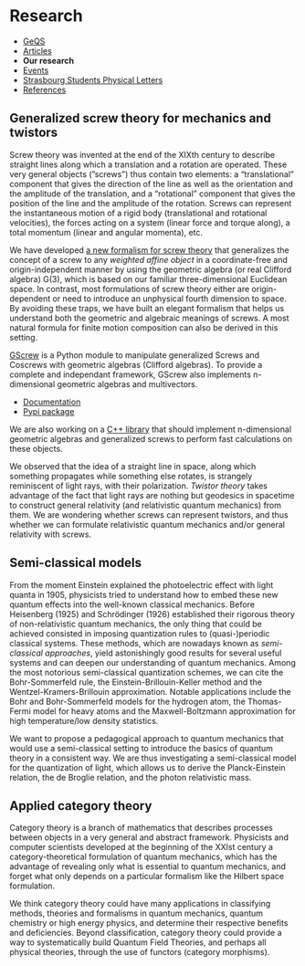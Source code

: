 # Research

- [GeQS](index.md)
- [Articles](articles.md)
- **Our research**
- [Events](events.md)
- [Strasbourg Students Physical Letters](journal.md)
- [References](references.md)

## Generalized screw theory for mechanics and twistors

Screw theory was invented at the end of the XIXth century to describe straight lines along which a translation and a rotation are operated. These very general objects (”screws”) thus contain two elements: a “translational” component that gives the direction of the line as well as the orientation and the amplitude of the translation, and a “rotational” component that gives the position of the line and the amplitude of the rotation. Screws can represent the instantaneous motion of a rigid body (translational and rotational velocities), the forces acting on a system (linear force and torque along), a total momentum (linear and angular momenta), etc.

We have developed [a new formalism for screw theory](articles.md#formalizing-screw-theory-with-3d-geometric-algebra) that generalizes the concept of a screw to any *weighted affine object* in a coordinate-free and origin-independent manner by using the geometric algebra (or real Clifford algebra) G(3), which is based on our familiar three-dimensional Euclidean space. In contrast, most formulations of screw theory either are origin-dependent or need to introduce an unphysical fourth dimension to space. By avoiding these traps, we have built an elegant formalism that helps us understand both the geometric and algebraic meanings of screws. A most natural formula for finite motion composition can also be derived in this setting.

[GScrew](https://github.com/GenScrew/GScrew) is a Python module to manipulate generalized Screws and Coscrews with geometric algebras (Clifford algebras). To provide a complete and independant framework, GScrew also implements n-dimensional geometric algebras and multivectors.
- [Documentation](http://gscrew.rtfd.io/)
- [Pypi package](https://pypi.org/project/GScrew/)

We are also working on a [C++ library](https://github.com/GenScrew/GSCL) that should implement n-dimensional geometric algebras and generalized screws to perform fast calculations on these objects.

We observed that the idea of a straight line in space, along which something propagates while something else rotates, is strangely reminiscent of light rays, with their polarization. *Twistor theory* takes advantage of the fact that light rays are nothing but geodesics in spacetime to construct general relativity (and relativistic quantum mechanics) from them. We are wondering whether screws can represent twistors, and thus whether we can formulate relativistic quantum mechanics and/or general relativity with screws.

## Semi-classical models

From the moment Einstein explained the photoelectric effect with light quanta in 1905, physicists tried to understand how to embed these new quantum effects into the well-known classical mechanics. Before Heisenberg (1925) and Schrödinger (1926) established their rigorous theory of non-relativistic quantum mechanics, the only thing that could be achieved consisted in imposing quantization rules to (quasi-)periodic classical systems. These methods, which are nowadays known as *semi-classical approaches*, yield astonishingly good results for several useful systems and can deepen our understanding of quantum mechanics. Among the most notorious semi-classical quantization schemes, we can cite the Bohr-Sommerfeld rule, the Einstein-Brillouin-Keller method and the Wentzel-Kramers-Brillouin approximation. Notable applications include the Bohr and Bohr-Sommerfeld models for the hydrogen atom, the Thomas-Fermi model for heavy atoms and the Maxwell-Boltzmann approximation for high temperature/low density statistics.

We want to propose a pedagogical approach to quantum mechanics that would use a semi-classical setting to introduce the basics of quantum theory in a consistent way. We are thus investigating a semi-classical model for the quantization of light, which allows us to derive the Planck-Einstein relation, the de Broglie relation, and the photon relativistic mass.

## Applied category theory

Category theory is a branch of mathematics that describes processes between objects in a very general and abstract framework. Physicists and computer scientists developed at the beginning of the XXIst century a category-theoretical formulation of quantum mechanics, which has the advantage of revealing only what is essential to quantum mechanics, and forget what only depends on a particular formalism like the Hilbert space formulation.

We think category theory could have many applications in classifying methods, theories and formalisms in quantum mechanics, quantum chemistry or high energy physics, and determine their respective benefits and deficiencies. Beyond classification, category theory could provide a way to systematically build Quantum Field Theories, and perhaps all physical theories, through the use of functors (category morphisms).
